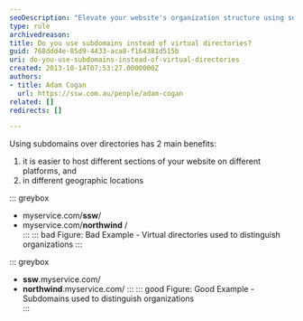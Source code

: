 ```yaml
---
seoDescription: "Elevate your website's organization structure using subdomains instead of virtual directories, streamlining hosting and geographic location management."
type: rule
archivedreason: 
title: Do you use subdomains instead of virtual directories?
guid: 768ddd4e-85d9-4433-aca8-f164381d515b
uri: do-you-use-subdomains-instead-of-virtual-directories
created: 2013-10-14T07:53:27.0000000Z
authors:
- title: Adam Cogan
  url: https://ssw.com.au/people/adam-cogan
related: []
redirects: []

---
```


Using subdomains over directories has 2 main benefits:

<!--endintro-->

1. it is easier to host different sections of your website on different platforms, and
2. in different geographic locations


::: greybox
- myservice&#46;com/**ssw**/
- myservice&#46;com/**northwind** /  
:::
::: bad
Figure: Bad Example - Virtual directories used to distinguish organizations
:::

::: greybox
- **ssw**&#46;myservice.com/
- **northwind**&#46;myservice.com/
:::
::: good
Figure: Good Example - Subdomains used to distinguish organizations  
:::
